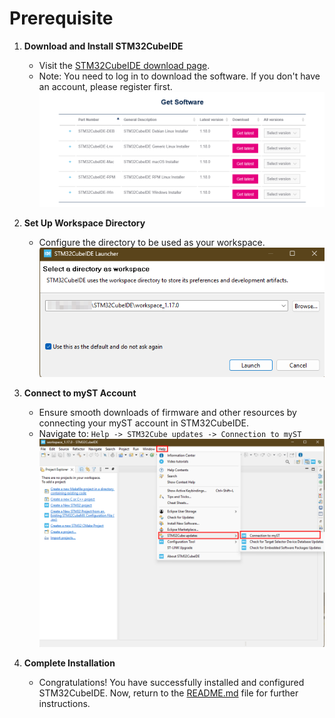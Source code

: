 # Prerequisite
1. **Download and Install STM32CubeIDE**
    - Visit the [STM32CubeIDE download page](https://www.st.com/en/development-tools/stm32cubeide.html).
    - Note: You need to log in to download the software. If you don't have an account, please register first.
    ![Download STM32CubeIDE](/Resource/Get-CubeIDE.png)

2. **Set Up Workspace Directory**
    - Configure the directory to be used as your workspace.
    ![Set Up Workspace Directory](/Resource/Setup-default-directory-workspace.png)

3. **Connect to myST Account**
    - Ensure smooth downloads of firmware and other resources by connecting your myST account in STM32CubeIDE.
    - Navigate to: `Help -> STM32Cube updates -> Connection to myST`
    ![Connect to myST Account](/Resource/Connect-to-myST.png)

4. **Complete Installation**
    - Congratulations! You have successfully installed and configured STM32CubeIDE. Now, return to the [README.md](./README.md) file for further instructions.